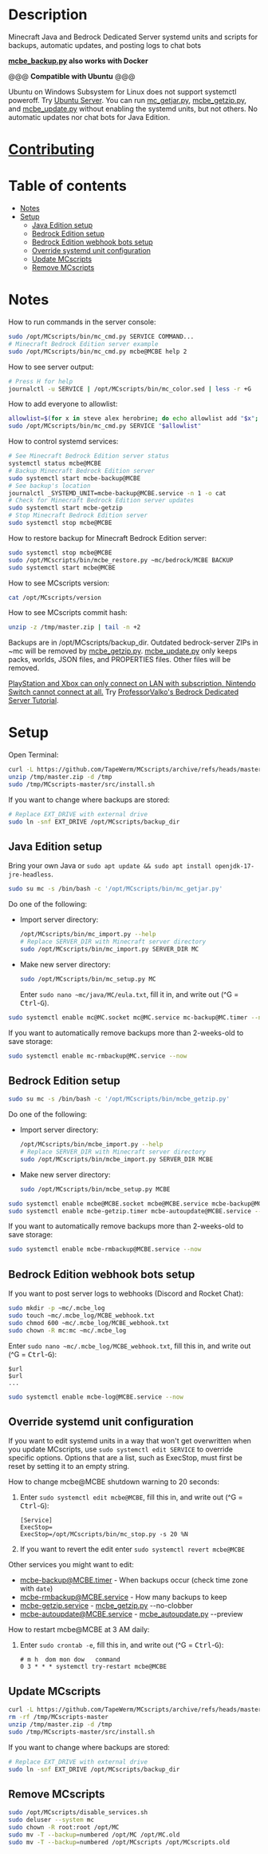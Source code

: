 # Description
Minecraft Java and Bedrock Dedicated Server systemd units and scripts for backups, automatic updates, and posting logs to chat bots

**[mcbe_backup.py](src/mcbe_backup.py) also works with Docker**

@@@ **Compatible with Ubuntu** @@@

Ubuntu on Windows Subsystem for Linux does not support systemctl poweroff.
Try [Ubuntu Server](https://ubuntu.com/tutorials/install-ubuntu-server).
You can run [mc_getjar.py](src/mc_getjar.py), [mcbe_getzip.py](src/mcbe_getzip.py), and [mcbe_update.py](src/mcbe_update.py) without enabling the systemd units, but not others.
No automatic updates nor chat bots for Java Edition.
# [Contributing](CONTRIBUTING.md)
# Table of contents
- [Notes](#notes)
- [Setup](#setup)
  - [Java Edition setup](#java-edition-setup)
  - [Bedrock Edition setup](#bedrock-edition-setup)
  - [Bedrock Edition webhook bots setup](#bedrock-edition-webhook-bots-setup)
  - [Override systemd unit configuration](#override-systemd-unit-configuration)
  - [Update MCscripts](#update-mcscripts)
  - [Remove MCscripts](#remove-mcscripts)
# Notes
How to run commands in the server console:
```bash
sudo /opt/MCscripts/bin/mc_cmd.py SERVICE COMMAND...
# Minecraft Bedrock Edition server example
sudo /opt/MCscripts/bin/mc_cmd.py mcbe@MCBE help 2
```
How to see server output:
```bash
# Press H for help
journalctl -u SERVICE | /opt/MCscripts/bin/mc_color.sed | less -r +G
```
How to add everyone to allowlist:
```bash
allowlist=$(for x in steve alex herobrine; do echo allowlist add "$x"; done)
sudo /opt/MCscripts/bin/mc_cmd.py SERVICE "$allowlist"
```
How to control systemd services:
```bash
# See Minecraft Bedrock Edition server status
systemctl status mcbe@MCBE
# Backup Minecraft Bedrock Edition server
sudo systemctl start mcbe-backup@MCBE
# See backup's location
journalctl _SYSTEMD_UNIT=mcbe-backup@MCBE.service -n 1 -o cat
# Check for Minecraft Bedrock Edition server updates
sudo systemctl start mcbe-getzip
# Stop Minecraft Bedrock Edition server
sudo systemctl stop mcbe@MCBE
```
How to restore backup for Minecraft Bedrock Edition server:
```bash
sudo systemctl stop mcbe@MCBE
sudo /opt/MCscripts/bin/mcbe_restore.py ~mc/bedrock/MCBE BACKUP
sudo systemctl start mcbe@MCBE
```
How to see MCscripts version:
```bash
cat /opt/MCscripts/version
```
How to see MCscripts commit hash:
```bash
unzip -z /tmp/master.zip | tail -n +2
```

Backups are in /opt/MCscripts/backup_dir.
Outdated bedrock-server ZIPs in ~mc will be removed by [mcbe_getzip.py](src/mcbe_getzip.py).
[mcbe_update.py](src/mcbe_update.py) only keeps packs, worlds, JSON files, and PROPERTIES files.
Other files will be removed.

[PlayStation and Xbox can only connect on LAN with subscription, Nintendo Switch cannot connect at all.](https://help.minecraft.net/hc/en-us/articles/4408873961869-Minecraft-Dedicated-and-Featured-Servers-FAQ-)
Try [ProfessorValko's Bedrock Dedicated Server Tutorial](https://www.reddit.com/user/ProfessorValko/comments/9f438p/bedrock_dedicated_server_tutorial/).
# Setup
Open Terminal:
```bash
curl -L https://github.com/TapeWerm/MCscripts/archive/refs/heads/master.zip -o /tmp/master.zip
unzip /tmp/master.zip -d /tmp
sudo /tmp/MCscripts-master/src/install.sh
```
If you want to change where backups are stored:
```bash
# Replace EXT_DRIVE with external drive
sudo ln -snf EXT_DRIVE /opt/MCscripts/backup_dir
```
## Java Edition setup
Bring your own Java or `sudo apt update && sudo apt install openjdk-17-jre-headless`.
```bash
sudo su mc -s /bin/bash -c '/opt/MCscripts/bin/mc_getjar.py'
```
Do one of the following:
- Import server directory:
  ```bash
  /opt/MCscripts/bin/mc_import.py --help
  # Replace SERVER_DIR with Minecraft server directory
  sudo /opt/MCscripts/bin/mc_import.py SERVER_DIR MC
  ```
- Make new server directory:
  ```bash
  sudo /opt/MCscripts/bin/mc_setup.py MC
  ```
  Enter `sudo nano ~mc/java/MC/eula.txt`, fill it in, and write out (^G = <kbd>Ctrl</kbd>-<kbd>G</kbd>).
```bash
sudo systemctl enable mc@MC.socket mc@MC.service mc-backup@MC.timer --now
```
If you want to automatically remove backups more than 2-weeks-old to save storage:
```bash
sudo systemctl enable mc-rmbackup@MC.service --now
```
## Bedrock Edition setup
```bash
sudo su mc -s /bin/bash -c '/opt/MCscripts/bin/mcbe_getzip.py'
```
Do one of the following:
- Import server directory:
  ```bash
  /opt/MCscripts/bin/mcbe_import.py --help
  # Replace SERVER_DIR with Minecraft server directory
  sudo /opt/MCscripts/bin/mcbe_import.py SERVER_DIR MCBE
  ```
- Make new server directory:
  ```bash
  sudo /opt/MCscripts/bin/mcbe_setup.py MCBE
  ```
```bash
sudo systemctl enable mcbe@MCBE.socket mcbe@MCBE.service mcbe-backup@MCBE.timer --now
sudo systemctl enable mcbe-getzip.timer mcbe-autoupdate@MCBE.service --now
```
If you want to automatically remove backups more than 2-weeks-old to save storage:
```bash
sudo systemctl enable mcbe-rmbackup@MCBE.service --now
```
## Bedrock Edition webhook bots setup
If you want to post server logs to webhooks (Discord and Rocket Chat):
```bash
sudo mkdir -p ~mc/.mcbe_log
sudo touch ~mc/.mcbe_log/MCBE_webhook.txt
sudo chmod 600 ~mc/.mcbe_log/MCBE_webhook.txt
sudo chown -R mc:mc ~mc/.mcbe_log
```
Enter `sudo nano ~mc/.mcbe_log/MCBE_webhook.txt`, fill this in, and write out (^G = <kbd>Ctrl</kbd>-<kbd>G</kbd>):
```
$url
$url
...
```
```bash
sudo systemctl enable mcbe-log@MCBE.service --now
```
## Override systemd unit configuration
If you want to edit systemd units in a way that won't get overwritten when you update MCscripts, use `sudo systemctl edit SERVICE` to override specific options.
Options that are a list, such as ExecStop, must first be reset by setting it to an empty string.

How to change mcbe@MCBE shutdown warning to 20 seconds:

1. Enter `sudo systemctl edit mcbe@MCBE`, fill this in, and write out (^G = <kbd>Ctrl</kbd>-<kbd>G</kbd>):
   ```
   [Service]
   ExecStop=
   ExecStop=/opt/MCscripts/bin/mc_stop.py -s 20 %N
   ```
2. If you want to revert the edit enter `sudo systemctl revert mcbe@MCBE`

Other services you might want to edit:
- [mcbe-backup@MCBE.timer](systemd/mcbe-backup@.timer) - When backups occur (check time zone with `date`)
- [mcbe-rmbackup@MCBE.service](systemd/mcbe-rmbackup@.service) - How many backups to keep
- [mcbe-getzip.service](systemd/mcbe-getzip.service) - [mcbe_getzip.py](src/mcbe_getzip.py) --no-clobber
- [mcbe-autoupdate@MCBE.service](systemd/mcbe-autoupdate@.service) - [mcbe_autoupdate.py](src/mcbe_autoupdate.py) --preview

How to restart mcbe@MCBE at 3 AM daily:

1. Enter `sudo crontab -e`, fill this in, and write out (^G = <kbd>Ctrl</kbd>-<kbd>G</kbd>):
   ```
   # m h  dom mon dow   command
   0 3 * * * systemctl try-restart mcbe@MCBE
   ```
## Update MCscripts
```bash
curl -L https://github.com/TapeWerm/MCscripts/archive/refs/heads/master.zip -o /tmp/master.zip
rm -rf /tmp/MCscripts-master
unzip /tmp/master.zip -d /tmp
sudo /tmp/MCscripts-master/src/install.sh
```
If you want to change where backups are stored:
```bash
# Replace EXT_DRIVE with external drive
sudo ln -snf EXT_DRIVE /opt/MCscripts/backup_dir
```
## Remove MCscripts
```bash
sudo /opt/MCscripts/disable_services.sh
sudo deluser --system mc
sudo chown -R root:root /opt/MC
sudo mv -T --backup=numbered /opt/MC /opt/MC.old
sudo mv -T --backup=numbered /opt/MCscripts /opt/MCscripts.old
```
